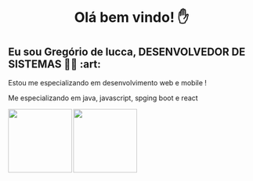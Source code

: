 <h1 align="center">Olá bem vindo! ✋</h1>
<h2>Eu sou Gregório de lucca, DESENVOLVEDOR DE SISTEMAS 👨‍💻 :art:  </h2>
<p> Estou me especializando em desenvolvimento web e mobile !</p>
<p> Me especializando em  java, javascript,  spging boot e react</p>


<img height="130em" align="left"   src="https://github-readme-stats.vercel.app/api/top-langs/?username=gregoriodelucca&theme=dracula&hide_border=false&&layout=compact"/>
<img  height="130em" align="center"   src="https://github-readme-stats.vercel.app/api?username=gregoriodelucca&count_private=true&include_all_commits=true&show_icons=true&theme=dracula&hide_border=false&show_owner=true"/>







